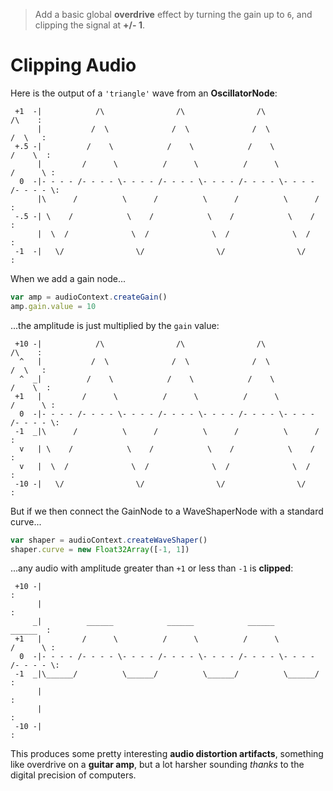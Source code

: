> Add a basic global **overdrive** effect by turning the gain up to `6`, and clipping the signal at **+/- 1**.

# Clipping Audio

Here is the output of a `'triangle'` wave from an **OscillatorNode**:

```
 +1  -|            /\                /\                /\                /\    :
      |           /  \              /  \              /  \              /  \   :
 +.5 -|          /    \            /    \            /    \            /    \  :
      |         /      \          /      \          /      \          /      \ :
  0  -|- - - - /- - - - \- - - - /- - - - \- - - - /- - - - \- - - - /- - - - \:
      |\      /          \      /          \      /          \      /          :
 -.5 -| \    /            \    /            \    /            \    /           :
      |  \  /              \  /              \  /              \  /            :
 -1  -|   \/                \/                \/                \/             :
```

When we add a gain node...

```js
var amp = audioContext.createGain()
amp.gain.value = 10
```

...the amplitude is just multiplied by the `gain` value:

```
 +10 -|            /\                /\                /\                /\    :
  ^   |           /  \              /  \              /  \              /  \   :
  ^  _|          /    \            /    \            /    \            /    \  :
 +1   |         /      \          /      \          /      \          /      \ :
  0  -|- - - - /- - - - \- - - - /- - - - \- - - - /- - - - \- - - - /- - - - \:
 -1  _|\      /          \      /          \      /          \      /          :
  v   | \    /            \    /            \    /            \    /           :
  v   |  \  /              \  /              \  /              \  /            :
 -10 -|   \/                \/                \/                \/             :
```

But if we then connect the GainNode to a WaveShaperNode with a standard curve...

```js
var shaper = audioContext.createWaveShaper()
shaper.curve = new Float32Array([-1, 1])
```

...any audio with amplitude greater than `+1` or less than `-1` is **clipped**:

```
 +10 -|                                                                        :
      |                                                                        :
     _|          ______            ______            ______            ______  :
 +1   |         /      \          /      \          /      \          /      \ :
  0  -|- - - - /- - - - \- - - - /- - - - \- - - - /- - - - \- - - - /- - - - \:
 -1  _|\______/          \______/          \______/          \______/          :
      |                                                                        :
      |                                                                        :
 -10 -|                                                                        :
```

This produces some pretty interesting **audio distortion artifacts**, something like overdrive on a **guitar amp**, but a lot harsher sounding _thanks_ to the digital precision of computers.